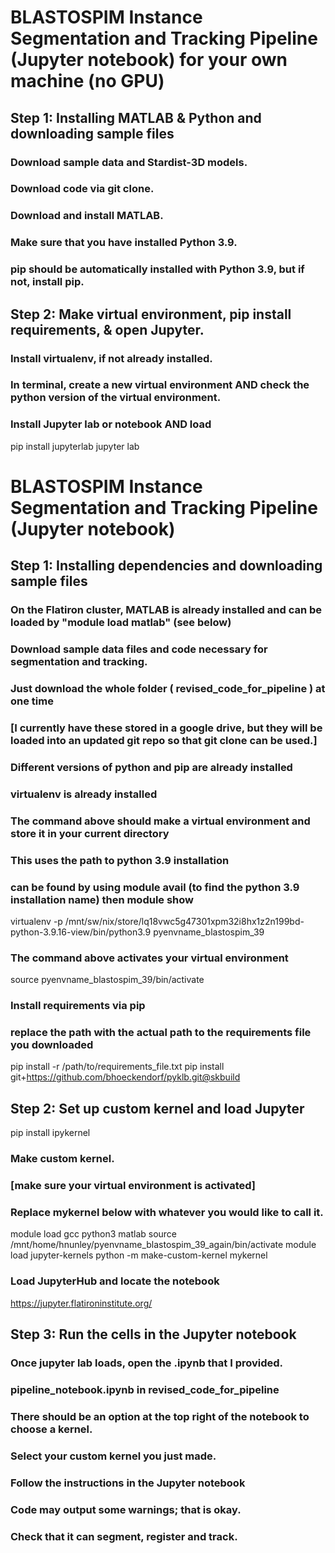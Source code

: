 
# BLASTOSPIM Instance Segmentation and Tracking Pipeline (Jupyter notebook) for your own machine (no GPU)

## Step 1: Installing MATLAB & Python and downloading sample files

### Download sample data and Stardist-3D models.

### Download code via git clone.

### Download and install MATLAB.

### Make sure that you have installed Python 3.9.

### pip should be automatically installed with Python 3.9, but if not, install pip.

## Step 2: Make virtual environment, pip install requirements, & open Jupyter.

### Install virtualenv, if not already installed.

### In terminal, create a new virtual environment AND check the python version of the virtual environment.

### Install Jupyter lab or notebook AND load
pip install jupyterlab
jupyter lab



# BLASTOSPIM Instance Segmentation and Tracking Pipeline (Jupyter notebook)

## Step 1: Installing dependencies and downloading sample files


### On the Flatiron cluster, MATLAB is already installed and can be loaded by "module load matlab" (see below)

### Download sample data files and code necessary for segmentation and tracking.
### Just download the whole folder ( revised_code_for_pipeline ) at one time
### [I currently have these stored in a google drive, but they will be loaded into an updated git repo so that git clone can be used.]

### Different versions of python and pip are already installed
### virtualenv is already installed

### The command above should make a virtual environment and store it in your current directory
### This uses the path to python 3.9 installation 
### can be found by using module avail (to find the python 3.9 installation name) then module show
virtualenv -p /mnt/sw/nix/store/lq18vwc5g47301xpm32i8hx1z2n199bd-python-3.9.16-view/bin/python3.9 pyenvname_blastospim_39

### The command above activates your virtual environment
source pyenvname_blastospim_39/bin/activate

### Install requirements via pip
### replace the path with the actual path to the requirements file you downloaded
pip install -r /path/to/requirements_file.txt
pip install git+https://github.com/bhoeckendorf/pyklb.git@skbuild

## Step 2: Set up custom kernel and load Jupyter
pip install ipykernel

### Make custom kernel.
### [make sure your virtual environment is activated]
### Replace mykernel below with whatever you would like to call it.
module load gcc python3 matlab
source /mnt/home/hnunley/pyenvname_blastospim_39_again/bin/activate
module load jupyter-kernels
python -m make-custom-kernel mykernel

### Load JupyterHub and locate the notebook
https://jupyter.flatironinstitute.org/

## Step 3: Run the cells in the Jupyter notebook

### Once jupyter lab loads, open the .ipynb that I provided.
### pipeline_notebook.ipynb in revised_code_for_pipeline
### There should be an option at the top right of the notebook to choose a kernel.
### Select your custom kernel you just made.
### Follow the instructions in the Jupyter notebook
### Code may output some warnings; that is okay.
### Check that it can segment, register and track.
